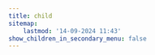 ```yaml
---
title: child
sitemap:
    lastmod: '14-09-2024 11:43'
show_children_in_secondary_menu: false
---
```



